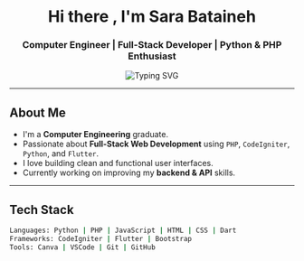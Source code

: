 <h1 align="center">Hi there , I'm Sara Bataineh</h1>
<h3 align="center"> Computer Engineer | Full-Stack Developer | Python & PHP Enthusiast</h3>

<p align="center">
  <img src="https://readme-typing-svg.herokuapp.com?font=Fira+Code&size=22&pause=1000&color=F79DC0&center=true&vCenter=true&width=435&lines=Welcome+to+my+GitHub!;I+love+turning+ideas+into+code.;Let's+build+something+awesome+💡" alt="Typing SVG" />
</p>


---

##  About Me

-  I'm a **Computer Engineering** graduate.
-  Passionate about **Full-Stack Web Development** using `PHP`, `CodeIgniter`, `Python`, and `Flutter`.
-  I love building clean and functional user interfaces.
-  Currently working on improving my **backend & API** skills.

---

## Tech Stack

```bash
Languages: Python | PHP | JavaScript | HTML | CSS | Dart
Frameworks: CodeIgniter | Flutter | Bootstrap
Tools: Canva | VSCode | Git | GitHub
